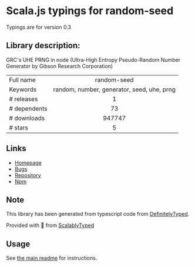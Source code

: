 
# Scala.js typings for random-seed

Typings are for version 0.3

## Library description:
GRC's UHE PRNG in node (Ultra-High Entropy Pseudo-Random Number Generator by Gibson Research Corporation)

|                    |                 |
| ------------------ | :-------------: |
| Full name          | random-seed |
| Keywords           | random, number, generator, seed, uhe, prng |
| # releases         | 1 |
| # dependents       | 73 |
| # downloads        | 947747 |
| # stars            | 5 |

## Links
- [Homepage](https://github.com/skratchdot/random-seed)
- [Bugs](https://github.com/skratchdot/random-seed/issues)
- [Repository](https://github.com/skratchdot/random-seed)
- [Npm](https://www.npmjs.com/package/random-seed)
    


## Note
This library has been generated from typescript code from [DefinitelyTyped](https://definitelytyped.org).

Provided with :purple_heart: from [ScalablyTyped](https://github.com/oyvindberg/ScalablyTyped)

## Usage
See [the main readme](../../readme.md) for instructions.


